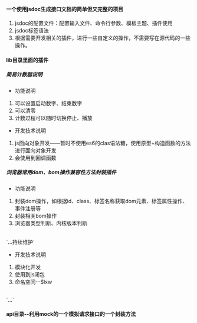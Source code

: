 <!--
 * @Description: 
 * @version: 
 * @Author: lxw
 * @Date: 2020-01-18 15:37:16
 * @LastEditors  : lxw
 * @LastEditTime : 2020-01-18 16:05:30
 -->

#### 一个使用jsdoc生成接口文档的简单但又完整的项目

1. jsdoc的配置文件：配置输入文件、命令行参数、模板主题、插件使用
2. jsdoc标签语法
3. 根据需要开发相关的插件，进行一些自定义的操作，不需要写在源代码的一些操作。

#### lib目录里面的插件

##### 简易计数器说明
- 功能说明
1. 可以设置启动数字、结束数字
2. 可以清零
3. 计数过程可以随时切换停止、播放

- 开发技术说明
1. js面向对象开发——暂时不使用es6的clas语法糖，使用原型+构造函数的方法进行面向对象开发
3. 会使用到回调函数

##### 浏览器常用dom、bom操作兼容性方法封装插件
- 功能说明
1. 封装dom操作，如根据id、class、标签名称获取dom元素、标签属性操作、事件注册等
2. 封装相关bom操作
3. 浏览器类型判断、内核版本判断
<br/>
`...持续维护`

- 开发技术说明
1. 模块化开发
2. 使用到js闭包
3. 命名空间--$lxw
<br/>
`...`

#### api目录--利用mock的一个模拟请求接口的一个封装方法